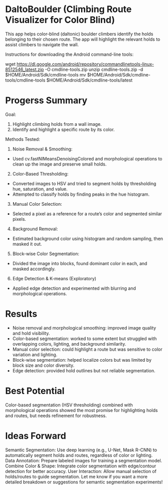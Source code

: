 # DaltoBoulder (Climbing Route Visualizer for Color Blind)
This app helps color-blind (daltonic) boulder climbers identify the holds belonging to their chosen route. The app will highlight the relevant holds to assist climbers to navigate the wall.


Instructions for downloading the Android command-line tools:

wget https://dl.google.com/android/repository/commandlinetools-linux-8512546_latest.zip -O cmdline-tools.zip
unzip cmdline-tools.zip -d $HOME/Android/Sdk/cmdline-tools
mv $HOME/Android/Sdk/cmdline-tools/cmdline-tools $HOME/Android/Sdk/cmdline-tools/latest


# Progerss Summary 
Goal:
1. Highlight climbing holds from a wall image.
2. Identify and highlight a specific route by its color.

Methods Tested:

1. Noise Removal & Smoothing:
  - Used cv.fastNlMeansDenoisingColored and morphological operations to clean up the image and preserve small holds.
   
2. Color-Based Thresholding:
  - Converted images to HSV and tried to segment holds by thresholding hue, saturation, and value.
  - Attempted to classify holds by finding peaks in the hue histogram.
    
3. Manual Color Selection:
  - Selected a pixel as a reference for a route’s color and segmented similar pixels.

4. Background Removal:
  - Estimated background color using histogram and random sampling, then masked it out.

5. Block-wise Color Segmentation:
  - Divided the image into blocks, found dominant color in each, and masked accordingly.

6. Edge Detection & K-means (Exploratory)
  - Applied edge detection and experimented with blurring and morphological operations.

# Results
- Noise removal and morphological smoothing: improved image quality and hold visibility.
- Color-based segmentation: worked to some extent but struggled with overlapping colors, lighting, and background similarity.
- Manual color selection: could highlight a route but was sensitive to color variation and lighting.
- Block-wise segmentation: helped localize colors but was limited by block size and color diversity.
- Edge detection: provided hold outlines but not reliable segmentation.

# Best Potential
Color-based segmentation (HSV thresholding) combined with morphological operations showed the most promise for highlighting holds and routes, but needs refinement for robustness.

# Ideas Forward
Semantic Segmentation: Use deep learning (e.g., U-Net, Mask R-CNN) to automatically segment holds and routes, regardless of color or lighting.
Data Annotation: Prepare labeled images for training a segmentation model.
Combine Color & Shape: Integrate color segmentation with edge/contour detection for better accuracy.
User Interaction: Allow manual selection of holds/routes to guide segmentation.
Let me know if you want a more detailed breakdown or suggestions for semantic segmentation experiments!

